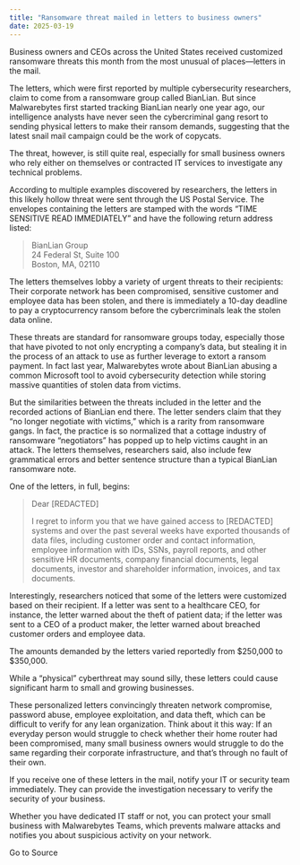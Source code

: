 ```yaml
---
title: "Ransomware threat mailed in letters to business owners"
date: 2025-03-19
---
```


Business owners and CEOs across the United States received customized ransomware threats this month from the most unusual of places—letters in the mail.

The letters, which were first reported by multiple cybersecurity researchers, claim to come from a ransomware group called BianLian. But since Malwarebytes first started tracking BianLian nearly one year ago, our intelligence analysts have never seen the cybercriminal gang resort to sending physical letters to make their ransom demands, suggesting that the latest snail mail campaign could be the work of copycats.

The threat, however, is still quite real, especially for small business owners who rely either on themselves or contracted IT services to investigate any technical problems.

According to multiple examples discovered by researchers, the letters in this likely hollow threat were sent through the US Postal Service. The envelopes containing the letters are stamped with the words “TIME SENSITIVE READ IMMEDIATELY” and have the following return address listed:

> BianLian Group  
> 24 Federal St, Suite 100  
> Boston, MA, 02110

The letters themselves lobby a variety of urgent threats to their recipients: Their corporate network has been compromised, sensitive customer and employee data has been stolen, and there is immediately a 10-day deadline to pay a cryptocurrency ransom before the cybercriminals leak the stolen data online.

These threats are standard for ransomware groups today, especially those that have pivoted to not only encrypting a company’s data, but stealing it in the process of an attack to use as further leverage to extort a ransom payment. In fact last year, Malwarebytes wrote about BianLian abusing a common Microsoft tool to avoid cybersecurity detection while storing massive quantities of stolen data from victims.

But the similarities between the threats included in the letter and the recorded actions of BianLian end there. The letter senders claim that they “no longer negotiate with victims,” which is a rarity from ransomware gangs. In fact, the practice is so normalized that a cottage industry of ransomware “negotiators” has popped up to help victims caught in an attack. The letters themselves, researchers said, also include few grammatical errors and better sentence structure than a typical BianLian ransomware note.

One of the letters, in full, begins:

> Dear \[REDACTED\]
> 
> I regret to inform you that we have gained access to \[REDACTED\] systems and over the past several weeks have exported thousands of data files, including customer order and contact information, employee information with IDs, SSNs, payroll reports, and other sensitive HR documents, company financial documents, legal documents, investor and shareholder information, invoices, and tax documents.

Interestingly, researchers noticed that some of the letters were customized based on their recipient. If a letter was sent to a healthcare CEO, for instance, the letter warned about the theft of patient data; if the letter was sent to a CEO of a product maker, the letter warned about breached customer orders and employee data.

The amounts demanded by the letters varied reportedly from $250,000 to $350,000.

While a “physical” cyberthreat may sound silly, these letters could cause significant harm to small and growing businesses.

These personalized letters convincingly threaten network compromise, password abuse, employee exploitation, and data theft, which can be difficult to verify for any lean organization. Think about it this way: If an everyday person would struggle to check whether their home router had been compromised, many small business owners would struggle to do the same regarding their corporate infrastructure, and that’s through no fault of their own.

If you receive one of these letters in the mail, notify your IT or security team immediately. They can provide the investigation necessary to verify the security of your business.

Whether you have dedicated IT staff or not, you can protect your small business with Malwarebytes Teams, which prevents malware attacks and notifies you about suspicious activity on your network.

Go to Source
